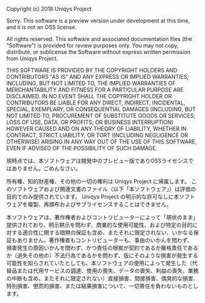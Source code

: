 Copyright (c) 2018 Uniqys Project

Sorry. This software is a preview version under development at this time, and it is not an OSS license.

All rights reserved.
This software and associated documentation files (the "Software") is provided for review purposes only.
You may not copy, distribute, or sublicense the Software without express written permission from Uniqys Project.

THIS SOFTWARE IS PROVIDED BY THE COPYRIGHT HOLDERS AND CONTRIBUTORS "AS IS" AND ANY EXPRESS OR IMPLIED WARRANTIES, INCLUDING, BUT NOT LIMITED TO, THE IMPLIED WARRANTIES OF MERCHANTABILITY AND FITNESS FOR A PARTICULAR PURPOSE ARE DISCLAIMED. IN NO EVENT SHALL THE COPYRIGHT HOLDER OR CONTRIBUTORS BE LIABLE FOR ANY DIRECT, INDIRECT, INCIDENTAL, SPECIAL, EXEMPLARY, OR CONSEQUENTIAL DAMAGES (INCLUDING, BUT NOT LIMITED TO, PROCUREMENT OF SUBSTITUTE GOODS OR SERVICES; LOSS OF USE, DATA, OR PROFITS; OR BUSINESS INTERRUPTION) HOWEVER CAUSED AND ON ANY THEORY OF LIABILITY, WHETHER IN CONTRACT, STRICT LIABILITY, OR TORT (INCLUDING NEGLIGENCE OR OTHERWISE) ARISING IN ANY WAY OUT OF THE USE OF THIS SOFTWARE, EVEN IF ADVISED OF THE POSSIBILITY OF SUCH DAMAGE.

現時点では、本ソフトウェアは開発中のプレビュー版でありOSSライセンスではありません。ごめんなさい。

所有権、知的財産権、その他の一切の権利は Uniqys Project に帰属します。
このソフトウェアおよび関連文書のファイル（以下「本ソフトウェア」）は評価の目的でのみ提供されています。
Uniqys Project の明示的な許可なしに本ソフトウェアを複製、再頒布およびサブライセンスすることはできません。

本ソフトウェアは、著作権者およびコントリビューターによって「現状のまま」提供されており、明示黙示を問わず、商業的な使用可能性、および特定の目的に対する適合性に関する暗黙の保証も含め、またそれに限定されない、いかなる保証もありません。著作権者もコントリビューターも、事由のいかんを問わず、 損害発生の原因いかんを問わず、かつ責任の根拠が契約であるか厳格責任であるか（過失その他の）不法行為であるかを問わず、仮にそのような損害が発生する可能性を知らされていたとしても、本ソフトウェアの使用によって発生した（代替品または代用サービスの調達、使用の喪失、データの喪失、利益の喪失、業務の中断も含め、またそれに限定されない）直接損害、間接損害、偶発的な損害、特別損害、懲罰的損害、または結果損害について、一切責任を負わないものとします。
